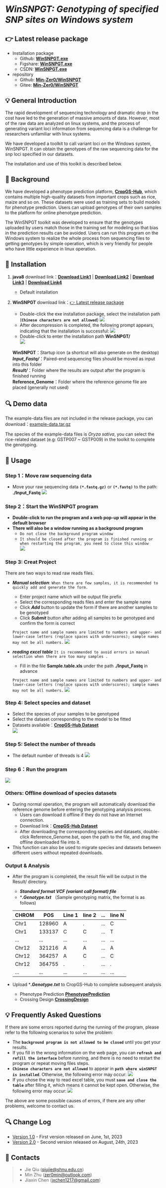 # ___WinSNPGT: Genotyping of specified SNP sites on Windows system___
## 👉 Latest release package
- Installation package
	- Github: **[WinSNPGT.exe](https://github.com/Min-Zer0/WinSNPGT/raw/install.package/WinSNPGT.exe?download=)**
  	- Figshare: **[WinSNPGT.exe](https://figshare.com/articles/software/WinSNPGT_exe/24501355)**
  	- CSDN: **[WinSNPGT.exe](https://download.csdn.net/download/NBRWzm/88504982)**
- repository
	- Github: **[Min-Zer0/WinSNPGT](https://github.com/Min-Zer0/WinSNPGT)**
	- Gitee: **[Min-Zer0/WinSNPGT](https://gitee.com/Min-Zer0/WinSNPGT)**

## 💡 General Introduction
The rapid development of sequencing technology and dramatic drop in the cost have led to the generation of massive amounts of data. However, most of the raw data are analyzed on linux systems, and the process of generating variant loci information from sequencing data is a challenge for researchers unfamiliar with linux systems.

We have developed a toolkit to call variant loci on the Windows system, WinSNPGT. It can obtain the genotypes of the raw sequencing data for the snp loci specified in our datasets.

The installation and use of this toolkit is described below.

## 🧾 Background
We have developed a phenotype prediction platform, **[CropGS-Hub](https://iagr.genomics.cn/CropGS/#/)**, which contains multiple high-quality datasets from important crops such as rice, maize and so on. These datasets were used as training sets to build models for phenotype prediction. Users can upload genotypes of their own samples to the platform for online phenotype prediction.

The WinSNPGT toolkit was developed to ensure that the genotypes uploaded by users match those in the training set for modeling so that bias in the prediction results can be avoided. Users can run this program on the Windows system to realize the whole process from sequencing files to getting genotypes by simple operation, which is very friendly for people who have little experience in linux operation.

## 🌟 Installation
1. **java8** download link：**[Download Link1](https://www.oracle.com/java/technologies/downloads/#java8-windows)** | **[Download Link2](https://iagr.genomics.cn/static/gstool/media/snpgt/jdk-8u351-windows-x64.exe)** | **[Download Link3](https://figshare.com/articles/software/WinSNPGT_exe/24501355)** | **[Download Link4](https://download.csdn.net/download/NBRWzm/88504993)**
	- Default installation
2. **WinSNPGT** download link：[👉 Latest release package](https://github.com/Min-Zer0/WinSNPGT#-lastest-release-package)
	- Double-click the exe installation package, select the installation path (**`Chinese characters are not allowed`**)
	![](https://img-blog.csdnimg.cn/25406fefbc494ceea01d41bdc2322c4b.png)
	- After decompression is completed, the following prompt appears, indicating that the installation is successful:
	![](https://img-blog.csdnimg.cn/9566956c57834114bb57df58fae70580.png)
	- Double-click to enter the installation path **WinSNPGT/**  
	![](https://img-blog.csdnimg.cn/109154b7077447b4ac89c8cec7d06186.png)

	**WinSNPGT**：Startup icon (a shortcut will also generate on the desktop)  
	***Input_Fastq/***：Paired-end sequencing files should be moved as input into this folder  
	***Result/***：Folder where the results are output after the program is finished running  
	**Reference_Genome**：Folder where the reference genome file are placed (generally not used)

## 🔍 Demo data
The example-data files are not included in the release package, you can download：[example-data.tar.gz](https://figshare.com/articles/dataset/WinSNPGT_example_data/23365061)

The species of the example-data files is *Oryza sativa*, you can select the rice-related dataset (e.g: GSTP007 ~ GSTP009) in the toolkit to complete the genotyping.

## 🌟 Usage
### Step 1：Move raw sequencing data
- Move your raw sequencing data **`(*.fastq.gz)`** or **`(*.fastq)`** to the path: **./Input_Fastq**
![](https://img-blog.csdnimg.cn/ff1b0ca7e07644f19d3e46b559ba996e.png)

### Step 2：Start the WinSNPGT program
- **Double-click to run the program and a web pop-up will appear in the default browser**
- **There will also be a window running as a background program**
	- `Do not close the background program window`
	- `It should be closed after the program is finished running or when restarting the program, you need to close this window`  
![](https://img-blog.csdnimg.cn/dd4af84ebed649e6acf476523a212f47.png)

### Step 3: Creat Project
There are two ways to read raw reads files.

- ***Manual selection***: `When there are few samples, it is recommended to quickly add and generate the form.`
	- Enter project name which will be output file prefix
	- Select the corresponding reads files and enter the sample name
	- Click ***Add*** button to update the form if there are another samples to be genotyped
	- Click ***Submit*** button after adding all samples to be genotyped and confirm the form is correct
 
   	`Project name and sample names are limited to numbers and upper- and lower-case letters (replace spaces with underscores); sample names may not be all numbers.`
![](https://img-blog.csdnimg.cn/9579afa14337467ab231f3e495f86c03.png)
- ***reading excel table*** `It is recommended to avoid errors in manual selection when there are too many samples .`
	- Fill in the file **Sample.table.xls** under the path **./Input_Fastq** in advance
   
   	`Project name and sample names are limited to numbers and upper- and lower-case letters (replace spaces with underscores); sample names may not be all numbers.`
	![](https://img-blog.csdnimg.cn/6e5499b11d124c60b435a21ec468b026.png)

### Step 4: Select species and dataset  
 - Select the species of your samples to be genotyped
 - Select the dataset corresponding to the model to be fitted
 - Datasets available：**[CropGS-Hub Dataset](https://iagr.genomics.cn/CropGS/#/Datasets)** 	
 ![](https://img-blog.csdnimg.cn/0ac6e5435d6c4b3aa0fc5ea5908cf442.png)
### Step 5: Select the number of threads   
-  The default number of threads is 4
	![](https://img-blog.csdnimg.cn/d810006c1367451184f80f9784dad8cb.png)
### Step 6：Run the program
![](https://img-blog.csdnimg.cn/9d6334208b014eeda8749b7d037c36bc.png)

### Others: Offline download of species datasets 
- During normal operation, the program will automatically download the reference genome before entering the genotyping analysis process.
	- Users can download it offline if they do not have an Internet connection.
	- Download link：**[CropGS-Hub Dataset](https://iagr.genomics.cn/CropGS/#/Datasets)** 	
	- After downloading the corresponding species and datasets, double-click Reference_Genome.bat, open the path to the file, and drag the offline downloaded file into it.
- This function can also be used to migrate species and datasets between different users without repeated downloads.

### Output & Analysis
- After the program is completed, the result file will be output in the Result/ directory.
	- ***Standard format VCF (variant call format) file***
	- ****.Genotype.txt***  （Sample genotyping matrix, the format is as follows) 

	CHROM|POS|Line 1|line 2|...|line N|
	---|---|---|---|---|---|
	Chr1|128960|A|.|...|C|
	Chr1|133137|C|C|...|T|
	...|...|...|...|...|...|...|
	Chr12|321216|A|A|...|A|
	Chr12|364257|A|C|...|C|
	Chr12|364755|.|.|...|.|
	...|...|...|...|...|...|...|

- Upload ****.Genotype.txt*** to CropGS-Hub to complete subsequent analysis
	- Phenotype Prediction  **[PhenotypePrediction](https://iagr.genomics.cn/CropGS/#/PhenotypePrediction)** 	
	- Crossing Design  **[CrossingDesign](https://iagr.genomics.cn/CropGS/#/CrossingDesign)** 	

## 💡 Frequently Asked Questions
If there are some errors reported during the running of the program, please refer to the following scenarios to solve the problem:

- The **`background program is not allowed to be closed`** until you get your results.
- If you fill in the wrong information on the web page, you can **`refresh and refill the interface`** before running, and there is no need to restart the program or repeat moving files steps.
-  **`Chinese characters are not allowed`** to appear in **`path where winSNPGT is installed`**. Otherwise, the following error may occur:
![](https://img-blog.csdnimg.cn/28738b6a2b2640738396912d250d10d1.png)
- If you chose the way to read excel table, you must **`save and close the table`** after filling it, which means it cannot be kept open. Otherwise, the following error may occur:
![](https://img-blog.csdnimg.cn/7c4df63e49c34a88b836e953156e25e4.png)

The above are some possible causes of errors, if there are any other problems, welcome to contact us.

## 🔍 Change Log
- [Version 1.0](https://github.com/JessieChen7/WinSNPGT) - First version released on June, 1st, 2023
- [Version 2.0](https://github.com/Min-Zer0/WinSNPGT) - Second version released on August, 24th, 2023

## 👥 Contacts
> - Jie Qiu (qiujie@shnu.edu.cn)  
> - Min Zhu (zer0min@outlook.com)  
> - Jiaxin Chen (jxchen1217@gmail.com)

